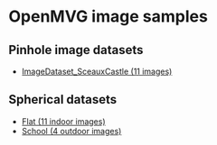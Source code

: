 OpenMVG image samples
=====================

Pinhole image datasets
----------------------
- [ImageDataset_SceauxCastle (11 images)](https://github.com/openMVG/ImageDataset_SceauxCastle)

Spherical datasets
------------------
- [Flat (11 indoor images)](360_dataset/README.md)
- [School (4 outdoor images)](360_dataset/README.md)
